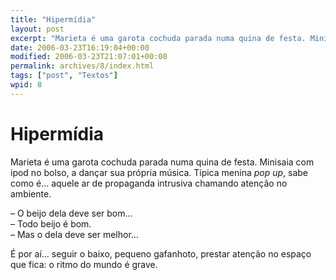 ```yaml
---
title: "Hipermídia"
layout: post
excerpt: "Marieta é uma garota cochuda parada numa quina de festa. Minisaia com ipod no bolso, a dançar sua própria música. Típica menina pop up, sabe como é… aquele ar de propaganda intrusiva chamando atenção no ambiente. – O beijo dela deve ser bom… – Todo beijo é bom. – Mas o dela deve ser melhor… […]"
date: 2006-03-23T16:19:04+00:00
modified: 2006-03-23T21:07:01+00:00
permalink: archives/8/index.html
tags: ["post", "Textos"]
wpid: 8
---
```


# Hipermídia

Marieta é uma garota cochuda parada numa quina de festa. Minisaia com ipod no bolso, a dançar sua própria música. Típica menina *pop up*, sabe como é… aquele ar de propaganda intrusiva chamando atenção no ambiente.

– O beijo dela deve ser bom…  
– Todo beijo é bom.  
– Mas o dela deve ser melhor…

É por aí… seguir o baixo, pequeno gafanhoto, prestar atenção no espaço que fica: o ritmo do mundo é grave.